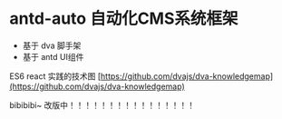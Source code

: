 # antd-auto  自动化CMS系统框架
* 基于 dva 脚手架
* 基于 antd UI组件

ES6 react 实践的技术图
[https://github.com/dvajs/dva-knowledgemap](https://github.com/dvajs/dva-knowledgemap)

bibibibi~ 改版中！！！！！！！！！！！！！！！！